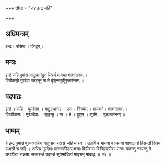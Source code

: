 +++
title = "२४ इन्द्र जहि"

+++
## अधिमन्त्रम्
इन्द्रः। वसिष्ठः। त्रिष्टुप्।

## मन्त्रः
इन्द्र॑ ज॒हि पुमां॑सं यातु॒धान॑मु॒त स्त्रियं॑ मा॒यया॒ शाश॑दानाम् ।  
विग्री॑वासो॒ मूर॑देवा ऋदन्तु॒ मा ते दृ॑श॒न्त्सूर्य॑मु॒च्चर॑न्तम् ॥

## पदपाठः
इन्द्र॑ । ज॒हि । पुमां॑सम् । या॒तु॒ऽधान॑म् । उ॒त । स्त्रिय॑म् । मा॒यया॑ । शाश॑दानाम् ।  
विऽग्री॑वासः । मूर॑ऽदेवाः । ऋ॒द॒न्तु॒ । मा । ते । दृ॒श॒न् । सूर्य॑म् । उ॒त्ऽचर॑न्तम् ॥

## भाष्यम्
हे इन्द्र पुमांसं पुंरूपधारिणं यातुधानं राक्षसं जहि मारय । उतापिच मायया वञ्चनया शाशदानां हिंसन्तीं स्त्रियं राक्षसीं च जहि । अपिच मूरदेवाः मारणक्रीडाराक्षसाः विग्रीवासः विच्छिन्नग्रीवाः सन्तः क्रदन्तु नश्यन्तु ते तथाविधा राक्षसाः उच्चरन्तं उद्यन्तं सूर्यमादित्यं मादृशन् माद्राक्षुः ॥ २४ ॥